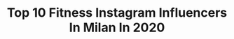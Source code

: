 ---
title: Top 10 Fitness Instagram Influencers In Milan In 2020
description: >-
  Find top fitness Instagram influencers in Milan in 2020. Most popular hashtags: #fitness #photo #photography #body.
platform: Instagram
profiles:
  - username: "giacobbe_fragomeni"
    fullname: >-
      Giacobbe Fragomeni Official
    location: "Italy"
    followers: 48730
    engagement: 184
    commentsToLikes: 0.016069
    id: ck5pvjr3hi8190i11x8aksvg4
    verified: true
    hashtags: "#comevisit, #staystrong, #fighter, #personaltraining"
  - username: "antonella_ts_"
    fullname: >-
      💖ⓐⓝⓣⓞⓝⓔⓛⓛⓐ💖
    location: "Italy"
    followers: 82590
    engagement: 70
    commentsToLikes: 0.050008
    id: ck13aj5zfqmpi0i190mm1880s
    verified: false
    hashtags: "#alicegerini, #picture, #capellidasogno, #model"
  - username: "instaflaviaso"
    fullname: >-
      Flavia Sodano
    location: "Italy"
    followers: 54032
    engagement: 362
    commentsToLikes: 0.068373
    id: ck8t5wt06bi6u0j78rmruzfe8
    verified: false
    hashtags: "#keepsmiling, #lastshooting, #streetsgrammer, #fitwoman"
  - username: "danger_ariel"
    fullname: >-
      chiara compagnone
    location: "Italy"
    followers: 7405
    engagement: 1347
    commentsToLikes: 0.036733
    id: ckaorx6jep5wf0i78dvlmmesy
    verified: false
    hashtags: "#bestmomentoftheweek, #white, #blacklace, #confronto"
  - username: "thefashionjogger"
    fullname: >-
      Lisa Migliorini
    location: "Italy"
    followers: 119189
    engagement: 522
    commentsToLikes: 0.032034
    id: ck8t2jmt5zqv70j78e1rieuey
    verified: false
    hashtags: "#funzionale, #runlikeagirl, #runfast, #runlife"
  - username: "giorgiacapa"
    fullname: >-
      Giorgia Capaccioli
    location: "Italy"
    followers: 87235
    engagement: 162
    commentsToLikes: 0.036926
    id: ck8t72pvbfftg0j78ktvg1378
    verified: false
    hashtags: "#idratazioneviso, #italianwine, #allenamentocore, #martirreno"
  - username: "martinalane"
    fullname: >-
      Martina Lane
    location: "Italy"
    followers: 132781
    engagement: 246
    commentsToLikes: 0.024090
    id: ck6u9m92gyc5f0j71a3s6o2q9
    verified: false
    hashtags: "#tannedskin, #sunnyday, #quarantine, #nofilter"
  - username: "michelangelocecilia"
    fullname: >-
      Michelangelo Cecilia
    location: "Italy"
    followers: 12174
    engagement: 1585
    commentsToLikes: 0.020040
    id: ck134zdzuyxv20i19ssvgfixc
    verified: false
    hashtags: "#yay, #quarantinelife, #noia, #love"
  - username: "calabrese.giorgio"
    fullname: >-
      Giorgio calabrese
    location: "Italy"
    followers: 24199
    engagement: 271
    commentsToLikes: 0.033186
    id: ck6ua09e80q6i0j71e0zyr8pv
    verified: false
    hashtags: "#gymstyle, #kelingking, #jimbaran, #nusapenida"
  - username: "alvarocasavechia"
    fullname: >-
      Alvaro casavechia
    location: "Italy"
    followers: 18466
    engagement: 412
    commentsToLikes: 0.058844
    id: ck5zv5pxs3mw20i14tqr5fiej
    verified: false
    hashtags: "#fuck, #towel, #deceleration, #fashionweek"
---